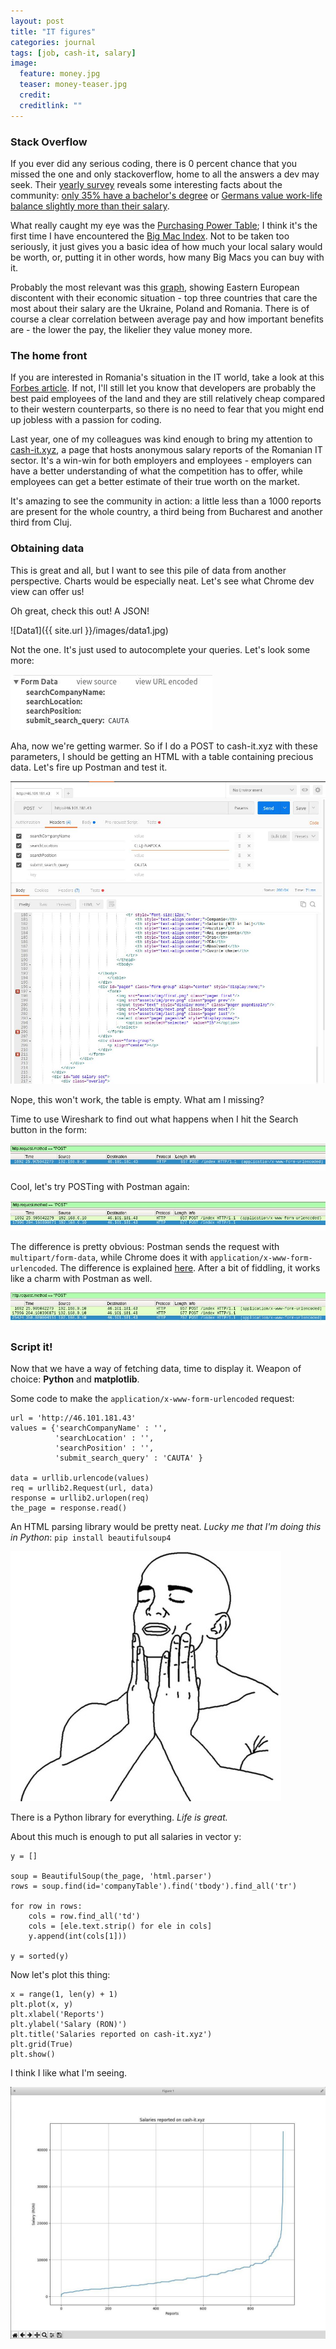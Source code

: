 ```yaml
---
layout: post
title: "IT figures"
categories: journal
tags: [job, cash-it, salary]
image:
  feature: money.jpg
  teaser: money-teaser.jpg
  credit:
  creditlink: ""
---
```


### Stack Overflow

If you ever did any serious coding, there is 0 percent chance that you missed the one and only stackoverflow, home to all the answers a dev may seek. Their [yearly survey](http://stackoverflow.com/research/developer-survey-2016) reveals some interesting facts about the community: [only 35% have a bachelor's degree](http://stackoverflow.com/research/developer-survey-2016#developer-profile-education) or [Germans value work-life balance slightly more than their salary](http://stackoverflow.com/research/developer-survey-2016#work-job-priorities).

What really caught my eye was the [Purchasing Power Table](http://stackoverflow.com/research/developer-survey-2016#purchasing-power-per-country); I think it's the first time I have encountered the [Big Mac Index](http://www.economist.com/content/big-mac-index). Not to be taken too seriously, it just gives you a basic idea of how much your local salary would be worth, or, putting it in other words, how many Big Macs you can buy with it.

Probably the most relevant was this [graph](http://stackoverflow.com/research/developer-survey-2016#money-matters-more-in-some-countries), showing Eastern European discontent with their economic situation - top three countries that care the most about their salary are the Ukraine, Poland and Romania. There is of course a clear correlation between average pay and how important benefits are - the lower the pay, the likelier they value money more.

### The home front

If you are interested in Romania's situation in the IT world, take a look at this [Forbes article](http://www.forbes.com/sites/stephenmcgrath/2016/05/26/romanias-silicon-valley-has-an-innovation-problem/#40dfe6675eed). If not, I'll still let you know that developers are probably the best paid employees of the land and they are still relatively cheap compared to their western counterparts, so there is no need to fear that you might end up jobless with a passion for coding.

Last year, one of my colleagues was kind enough to bring my attention to [cash-it.xyz](http://cash-it.xyz), a page that hosts anonymous salary reports of the Romanian IT sector. It's a win-win for both employers and employees - employers can have a better understanding of what the competition has to offer, while employees can get a better estimate of their true worth on the market.

It's amazing to see the community in action: a little less than a 1000 reports are present for the whole country, a third being from Bucharest and another third from Cluj.

### Obtaining data

This is great and all, but I want to see this pile of data from another perspective. Charts would be especially neat. Let's see what Chrome dev view can offer us!

Oh great, check this out! A JSON!

![Data1]({{ site.url }}/images/data1.jpg)

Not the one. It's just used to autocomplete your queries. Let's look some more:

![Data2](../images/data2.jpg)

Aha, now we're getting warmer. So if I do a POST to cash-it.xyz with these parameters, I should be getting an HTML with a table containing precious data. Let's fire up Postman and test it.

![Postman](/images/postman1.jpg)

Nope, this won't work, the table is empty. What am I missing? 

Time to use Wireshark to find out what happens when I hit the Search button in the form:

![Wireshark1](/images/wireshark1.jpg)

Cool, let's try POSTing with Postman again:

![Wireshark2](/images/wireshark2.jpg)

The difference is pretty obvious: Postman sends the request with `multipart/form-data`, while Chrome does it with `application/x-www-form-urlencoded`. The difference is explained [here](http://stackoverflow.com/questions/4007969/application-x-www-form-urlencoded-or-multipart-form-data). After a bit of fiddling, it works like a charm with Postman as well.

![Wireshark3](/images/wireshark3.jpg)

### Script it!

Now that we have a way of fetching data, time to display it. Weapon of choice: __Python__ and __matplotlib__.

Some code to make the `application/x-www-form-urlencoded` request:

```
url = 'http://46.101.181.43'
values = {'searchCompanyName' : '',
          'searchLocation' : '',
          'searchPosition' : '',
          'submit_search_query' : 'CAUTA' }

data = urllib.urlencode(values)
req = urllib2.Request(url, data)
response = urllib2.urlopen(req)
the_page = response.read()
```

An HTML parsing library would be pretty neat. _Lucky me that I'm doing this in Python_: `pip install beautifulsoup4`

![Perfect](/images/perfect_small.jpg)

There is a Python library for everything. _Life is great._

About this much is enough to put all salaries in vector y:

```
y = []

soup = BeautifulSoup(the_page, 'html.parser')
rows = soup.find(id='companyTable').find('tbody').find_all('tr')

for row in rows:
	cols = row.find_all('td')
	cols = [ele.text.strip() for ele in cols]
	y.append(int(cols[1]))

y = sorted(y)
```

Now let's plot this thing:

```
x = range(1, len(y) + 1)
plt.plot(x, y)
plt.xlabel('Reports')
plt.ylabel('Salary (RON)')
plt.title('Salaries reported on cash-it.xyz')
plt.grid(True)
plt.show()
```

I think I like what I'm seeing.

![Plot](/images/plot.jpg)

